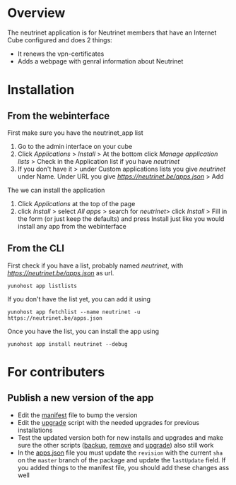 # Overview

The neutrinet application is for Neutrinet members that have an Internet Cube configured and does 2 things:
* It renews the vpn-certificates
* Adds a webpage with genral information about Neutrinet

# Installation
## From the webinterface

First make sure you have the neutrinet_app list
1. Go to the admin interface on your cube
2. Click *Applications* > *Install* > At the bottom click *Manage application lists* > Check in the Application list if you have *neutrinet*
3. If you don't have it > under Custom applications lists you give *neutrinet* under Name. Under URL you give *https://neutrinet.be/apps.json* > Add

The we can install the application
1. Click *Applications* at the top of the page
2. click *Install* > select *All apps* > search for *neutrinet*> click *Install* > Fill in the form (or just keep the defaults) and press Install just like you would install any app from the webinterface

## From the CLI

First check if you have a list, probably named *neutrinet*, with *https://neutrinet.be/apps.json* as url.

`yunohost app listlists`

If you don't have the list yet, you can add it using

`yunohost app fetchlist --name neutrinet -u https://neutrinet.be/apps.json`

Once you have the list, you can install the app using

`yunohost app install neutrinet --debug`

# For contributers
## Publish a new version of the app

* Edit the [manifest](manifest.json) file to bump the version
* Edit the [upgrade](scripts/upgrade) script with the needed upgrades for previous installations
* Test the updated version both for new installs and upgrades and make sure the other scripts ([backup](scripts/backup), [remove](scripts/remove) and [upgrade](scripts/upgrade)) also still work
* In the [apps.json](https://neutrinet.be/apps.json) file you must update the `revision` with the current `sha` on the `master` branch of the package and update the `lastUpdate` field. If you added things to the manifest file, you should add these changes ass well 

